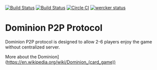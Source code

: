 [![Build Status](https://travis-ci.org/noroutine/dominion.svg?branch=master)](https://travis-ci.org/noroutine/dominion) [![Build Status](https://drone.io/github.com/noroutine/dominion/status.png)](https://drone.io/github.com/noroutine/dominion/latest) [![Circle CI](https://circleci.com/gh/noroutine/dominion.svg?style=svg)](https://circleci.com/gh/noroutine/dominion) [![wercker status](https://app.wercker.com/status/3f2898a9d294d61a7b7bae8b7ab04df0/s/master "wercker status")](https://app.wercker.com/project/bykey/3f2898a9d294d61a7b7bae8b7ab04df0)

Dominion P2P Protocol
=====

Dominion P2P protocol is designed to allow 2-6 players enjoy the game without centralized server.

More about the Dominion](https://en.wikipedia.org/wiki/Dominion_(card_game))
